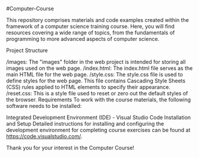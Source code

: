 #Computer-Course

This repository comprises materials and code examples created within the framework of a computer science training course. Here, you will find resources covering a wide range of topics, from the fundamentals of programming to more advanced aspects of computer science.

Project Structure

/images: The "images" folder in the web project is intended for storing all images used on the web page.
/index.html: The index.html file serves as the main HTML file for the web page.
/style.css: The style.css file is used to define styles for the web page. This file contains Cascading Style Sheets (CSS) rules applied to HTML elements to specify their appearance.
/reset.css: This is a style file used to reset or zero out the default styles of the browser.
Requirements
To work with the course materials, the following software needs to be installed:

Integrated Development Environment (IDE) - Visual Studio Code
Installation and Setup
Detailed instructions for installing and configuring the development environment for completing course exercises can be found at https://code.visualstudio.com/.

Thank you for your interest in the Computer Course!
